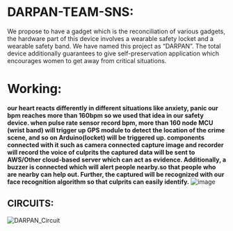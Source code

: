 # DARPAN-TEAM-SNS:
We propose to have a gadget which is the reconciliation of various gadgets, the hardware part of this device involves a wearable safety locket and a wearable safety band. We have named this project as “DARPAN”. The total device additionally guarantees to give self-preservation application which encourages women to get away from critical situations. 

# Working:
**our heart reacts differently in different situations like anxiety, panic our bpm reaches more than 160bpm so we used that idea in our safety device. when pulse rate sensor record bpm, more than 160 node MCU (wrist band) will trigger up GPS module to detect the location of the crime scene, and so on Arduino(locket) will be triggered up. components connected with it such as camera connected capture image and recorder will record the voice of culprits the captured data will be sent to AWS/Other cloud-based server which can act as evidence. Additionally, a buzzer is connected which will alert people nearby.so that people who are nearby can help out.
Further, the captured will be recognized with our face recognition algorithm so that culprits can easily identify.**
![image](https://user-images.githubusercontent.com/37632315/91316362-58f9b980-e7d6-11ea-96bd-0bbe749a7cdd.png)

## CIRCUITS:
![DARPAN_Circuit](https://user-images.githubusercontent.com/37632315/91315227-0e2b7200-e7d5-11ea-8bcf-430efcff85b3.jpg)

